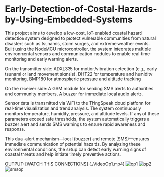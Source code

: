 # Early-Detection-of-Costal-Hazards-by-Using-Embedded-Systems
This project aims to develop a low-cost, IoT-enabled coastal hazard detection system designed to protect vulnerable communities from natural disasters such as tsunamis, storm surges, and extreme weather events. Built using the NodeMCU microcontroller, the system integrates multiple environmental sensors and communication modules to enable real-time monitoring and early warning alerts.

On the transmitter side:
                        ADXL335 for motion/vibration detection (e.g., early tsunami or land movement signals),
                        DHT22 for temperature and humidity monitoring,
                        BMP180 for atmospheric pressure and altitude tracking.

On the receiver side:
                    A GSM module for sending SMS alerts to authorities and community members,
                    A buzzer for immediate local audio alerts.
                                  
Sensor data is transmitted via WiFi to the ThingSpeak cloud platform for real-time visualization and trend analysis. The system continuously monitors temperature, humidity, pressure, and altitude levels. If any of these parameters exceed safe thresholds, the system automatically triggers a buzzer alert and sends SMS warnings to ensure rapid awareness and response.

This dual-alert mechanism—local (buzzer) and remote (SMS)—ensures immediate communication of potential hazards. By analyzing these environmental conditions, the setup can detect early warning signs of coastal threats and help initiate timely preventive actions.


OUTPUT:
[WATCH THIS CONNECTIONS] (./VideoOp1.mp4)
![op1](https://github.com/user-attachments/assets/10ca62cd-6b77-4465-b62f-d3ce1080e44c)
![op2](https://github.com/user-attachments/assets/2b0f27d3-4512-479a-a40d-955eb82ab29d)
![smsop](https://github.com/user-attachments/assets/3c61bef9-d6e2-4a73-a348-54048bb0a354)


